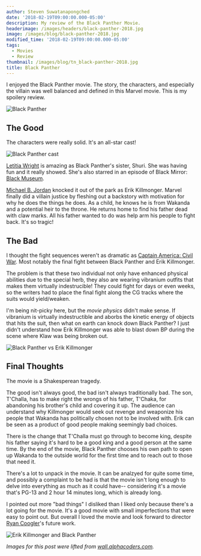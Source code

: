 ```yaml
---
author: Steven Suwatanapongched
date: '2018-02-19T09:00:00.000-05:00'
description: My review of the Black Panther Movie.
headerimage: /images/headers/black-panther-2018.jpg
image: /images/blog/black-panther-2018.jpg
modified_time: '2018-02-19T09:00:00.000-05:00'
tags:
  - Movies
  - Review
thumbnail: /images/blog/tn_black-panther-2018.jpg
title: Black Panther
---
```



I enjoyed the Black Panther movie. The story, the characters, and especially the villain was well balanced and defined in this Marvel movie. This is my spoilery review.

![Black Panther](/images/blog/black-panther-2018.jpg)

## The Good

The characters were really solid. It's an all-star cast!

![Black Panther cast](/images/blog/black-panther-cast.jpg)

[Letitia Wright](http://www.imdb.com/name/nm4004793/) is amazing as Black Panther's sister, Shuri. She was having fun and it really showed. She's also starred in an episode of Black Mirror: [Black Museum](http://www.imdb.com/title/tt5058700/).

[Michael B. Jordan](http://www.imdb.com/name/nm0430107/) knocked it out of the park as Erik Killmonger. Marvel finally did a villain justice by fleshing out a backstory with motivation for why he does the things he does. As a child, he knows he is from Wakanda and a potential heir to the throne. He returns home to find his father dead with claw marks. All his father wanted to do was help arm his people to fight back. It's so tragic!
## The Bad

I thought the fight sequences weren't as dramatic as [Captain America: Civil War](http://www.imdb.com/title/tt3498820/). Most notably the final fight between Black Panther and Erik Killmonger. 

The problem is that these two individual not only have enhanced physical abilities due to the special herb, they also are wearing vibranium outfits that makes them virtually indestrucible! They could fight for days or even weeks, so the writers had to place the final fight along the CG tracks where the suits would yield/weaken.

I'm being nit-picky here, but the *movie physics* didn't make sense. If vibranium is virtually indestructible and aborbs the kinetic energy of objects that hits the suit, then what on earth can knock down Black Panther? I just didn't understand how Erik Killmonger was able to blast down BP during the scene where Klaw was being broken out.

![Black Panther vs Erik Killmonger](/images/blog/black-panther-vs-erik-killmonger.jpg)
## Final Thoughts

The movie is a Shakesperean tragedy. 

The good isn't always good, the bad isn't always traditionally bad. The son, T'Challa, has to make right the wrongs of his father, T'Chaka, for abandoning his brother's child and covering it up. The audience can understand why Killmonger would seek out revenge and weaponize his people that Wakanda has politically chosen not to be involved with. Erik can be seen as a product of good people making seemingly bad choices.

There is the change that T'Challa must go through to become king, despite his father saying it's hard to be a good king and a good person at the same time. By the end of the movie, Black Panther chooses his own path to open up Wakanda to the outside world for the first time and to reach out to those that need it.

There's a lot to unpack in the movie. It can be analzyed for quite some time, and possibly a complaint to be had is that the movie isn't long enough to delve into everything as much as it could have-- considering it's a movie that's PG-13 and 2 hour 14 minutes long, which is already long.

I pointed out more "bad things" I disliked than I liked only because there's a lot going for the movie. It's a good movie with small imperfections that were easy to point out. But overall I loved the movie and look forward to director [Ryan Coogler](http://www.imdb.com/name/nm3363032/)'s future work.

![Erik Killmonger and Black Panther](/images/blog/black-panther-erik-killmonger.jpg)

*Images for this post were lifted from [wall.alphacoders.com](https://wall.alphacoders.com).*